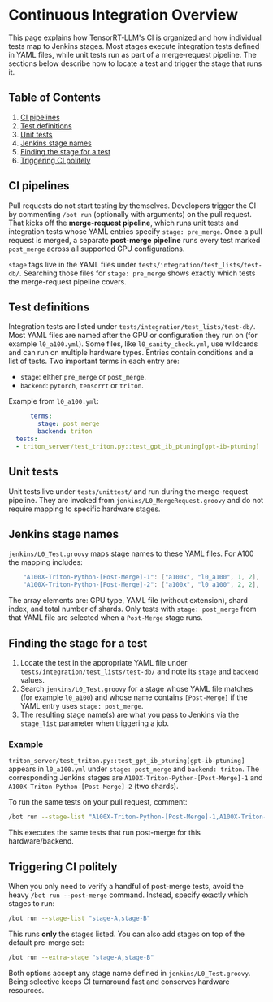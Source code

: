 # Continuous Integration Overview

This page explains how TensorRT‑LLM's CI is organized and how individual tests map to Jenkins stages. Most stages execute integration tests defined in YAML files, while unit tests run as part of a merge‑request pipeline. The sections below describe how to locate a test and trigger the stage that runs it.

## Table of Contents
1. [CI pipelines](#ci-pipelines)
2. [Test definitions](#test-definitions)
3. [Unit tests](#unit-tests)
4. [Jenkins stage names](#jenkins-stage-names)
5. [Finding the stage for a test](#finding-the-stage-for-a-test)
6. [Triggering CI politely](#triggering-ci-politely)

## CI pipelines

Pull requests do not start testing by themselves. Developers trigger the CI by commenting `/bot run` (optionally with arguments) on the pull request. That kicks off the **merge-request pipeline**, which runs unit tests and integration tests whose YAML entries specify `stage: pre_merge`. Once a pull request is merged, a separate **post-merge pipeline** runs every test marked `post_merge` across all supported GPU configurations.

`stage` tags live in the YAML files under `tests/integration/test_lists/test-db/`. Searching those files for `stage: pre_merge` shows exactly which tests the merge-request pipeline covers.

## Test definitions

Integration tests are listed under `tests/integration/test_lists/test-db/`. Most YAML files are named after the GPU or configuration they run on (for example `l0_a100.yml`). Some files, like `l0_sanity_check.yml`, use wildcards and can run on multiple hardware types. Entries contain conditions and a list of tests. Two important terms in each entry are:

- `stage`: either `pre_merge` or `post_merge`.
- `backend`: `pytorch`, `tensorrt` or `triton`.

Example from `l0_a100.yml`:

```yaml
      terms:
        stage: post_merge
        backend: triton
  tests:
  - triton_server/test_triton.py::test_gpt_ib_ptuning[gpt-ib-ptuning]
```

## Unit tests

Unit tests live under `tests/unittest/` and run during the merge-request pipeline. They are invoked from `jenkins/L0_MergeRequest.groovy` and do not require mapping to specific hardware stages.

## Jenkins stage names

`jenkins/L0_Test.groovy` maps stage names to these YAML files.  For A100 the mapping includes:

```groovy
    "A100X-Triton-Python-[Post-Merge]-1": ["a100x", "l0_a100", 1, 2],
    "A100X-Triton-Python-[Post-Merge]-2": ["a100x", "l0_a100", 2, 2],
```

The array elements are: GPU type, YAML file (without extension), shard index, and total number of shards. Only tests with `stage: post_merge` from that YAML file are selected when a `Post-Merge` stage runs.

## Finding the stage for a test

1. Locate the test in the appropriate YAML file under `tests/integration/test_lists/test-db/` and note its `stage` and `backend` values.
2. Search `jenkins/L0_Test.groovy` for a stage whose YAML file matches (for example `l0_a100`) and whose name contains `[Post-Merge]` if the YAML entry uses `stage: post_merge`.
3. The resulting stage name(s) are what you pass to Jenkins via the `stage_list` parameter when triggering a job.

### Example

`triton_server/test_triton.py::test_gpt_ib_ptuning[gpt-ib-ptuning]` appears in `l0_a100.yml` under `stage: post_merge` and `backend: triton`.  The corresponding Jenkins stages are `A100X-Triton-Python-[Post-Merge]-1` and `A100X-Triton-Python-[Post-Merge]-2` (two shards).

To run the same tests on your pull request, comment:

```bash
/bot run --stage-list "A100X-Triton-Python-[Post-Merge]-1,A100X-Triton-Python-[Post-Merge]-2"
```

This executes the same tests that run post-merge for this hardware/backend.

## Triggering CI politely

When you only need to verify a handful of post-merge tests, avoid the heavy
`/bot run --post-merge` command. Instead, specify exactly which stages to run:

```bash
/bot run --stage-list "stage-A,stage-B"
```

This runs **only** the stages listed. You can also add stages on top of the
default pre-merge set:

```bash
/bot run --extra-stage "stage-A,stage-B"
```

Both options accept any stage name defined in `jenkins/L0_Test.groovy`. Being
selective keeps CI turnaround fast and conserves hardware resources.
